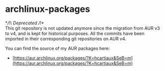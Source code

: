 archlinux-packages
==================

**/!\ Deprecated /!\**  
This git repository is not updated anymore since the migration from AUR v3 to v4, and is kept for historical purposes.
All the commits have been imported in their corresponding git repositories on AUR v4.

You can find the source of my AUR packages here:

* [https://aur.archlinux.org/packages/?K=hcartiaux&SeB=m](https://aur.archlinux.org/packages/?K=hcartiaux&SeB=m)

